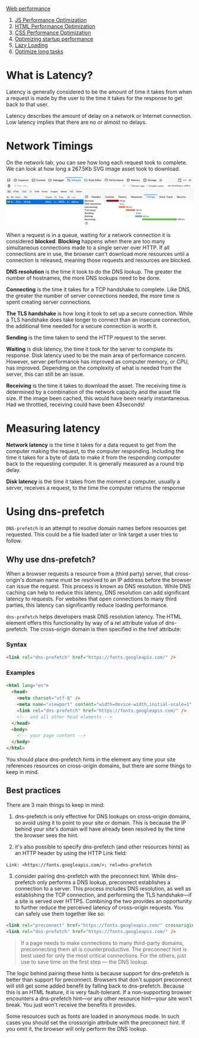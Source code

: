 [Web performance](https://developer.mozilla.org/en-US/docs/Learn/Performance)
1. [JS Performance Optimization](https://developer.mozilla.org/en-US/docs/Learn/Performance/JavaScript)
2. [HTML Performance Optimization](https://developer.mozilla.org/en-US/docs/Learn/Performance/HTML)
3. [CSS Performance Optimization](https://developer.mozilla.org/en-US/docs/Learn/Performance/CSS)
4. [Optimizing startup performance](https://developer.mozilla.org/en-US/docs/Web/Performance/Optimizing_startup_performance)
5. [Lazy Loading](https://developer.mozilla.org/en-US/docs/Web/Performance/Lazy_loading)
6. [Optimize long tasks](https://web.dev/optimize-long-tasks/)

# What is Latency?

Latency is generally considered to be the amount of time it takes from when a request is made by the user to the time it takes for the response to get back to that user.

Latency describes the amount of delay on a network or Internet connection. Low latency implies that there are no or almost no delays. 

# Network Timings

On the network tab, you can see how long each request took to complete. We can look at how long a 267.5Kb SVG image asset took to download.

![The time it took for a large SVG asset to load](../Images//latencymlw.png)

When a request is in a queue, waiting for a network connection it is considered **blocked**. **Blocking** happens when there are too many simultaneous connections made to a single server over HTTP. If all connections are in use, the browser can't download more resources until a connection is released, meaning those requests and resources are blocked.

**DNS resolution** is the time it took to do the DNS lookup. The greater the number of hostnames, the more DNS lookups need to be done.

**Connecting** is the time it takes for a TCP handshake to complete. Like DNS, the greater the number of server connections needed, the more time is spent creating server connections.

**The TLS handshake** is how long it took to set up a secure connection. While a TLS handshake does take longer to connect than an insecure connection, the additional time needed for a secure connection is worth it.

**Sending** is the time taken to send the HTTP request to the server.

**Waiting** is disk latency, the time it took for the server to complete its response. Disk latency used to be the main area of performance concern. However, server performance has improved as computer memory, or CPU, has improved. Depending on the complexity of what is needed from the server, this can still be an issue.

**Receiving** is the time it takes to download the asset. The receiving time is determined by a combination of the network capacity and the asset file size. If the image been cached, this would have been nearly instantaneous. Had we throttled, receiving could have been 43seconds!

# Measuring latency

**Network latency** is the time it takes for a data request to get from the computer making the request, to the computer responding. Including the time it takes for a byte of data to make it from the responding computer back to the requesting computer. It is generally measured as a round trip delay.

**Disk latency** is the time it takes from the moment a computer, usually a server, receives a request, to the time the computer returns the response

# Using dns-prefetch

``DNS-prefetch`` is an attempt to resolve domain names before resources get requested. This could be a file loaded later or link target a user tries to follow.

## Why use dns-prefetch?

When a browser requests a resource from a (third party) server, that cross-origin's domain name must be resolved to an IP address before the browser can issue the request. This process is known as DNS resolution. While DNS caching can help to reduce this latency, DNS resolution can add significant latency to requests. For websites that open connections to many third parties, this latency can significantly reduce loading performance.

``dns-prefetch`` helps developers mask DNS resolution latency. The HTML <link> element offers this functionality by way of a rel attribute value of dns-prefetch. The cross-origin domain is then specified in the href attribute:

### Syntax
```HTML
<link rel="dns-prefetch" href="https://fonts.googleapis.com/" />
```
### Examples

```HTML
<html lang="en">
  <head>
    <meta charset="utf-8" />
    <meta name="viewport" content="width=device-width,initial-scale=1" />
    <link rel="dns-prefetch" href="https://fonts.googleapis.com/" />
    <!-- and all other head elements -->
  </head>
  <body>
    <!-- your page content -->
  </body>
</html>
```

You should place dns-prefetch hints in the <head> element any time your site references resources on cross-origin domains, but there are some things to keep in mind.

## Best practices

There are 3 main things to keep in mind:

1. dns-prefetch is only effective for DNS lookups on cross-origin domains, so avoid using it to point to your site or domain. This is because the IP behind your site's domain will have already been resolved by the time the browser sees the hint.

2. it's also possible to specify dns-prefetch (and other resources hints) as an HTTP header by using the HTTP Link field:

``Link: <https://fonts.googleapis.com/>; rel=dns-prefetch``

3. consider pairing dns-prefetch with the preconnect hint. While dns-prefetch only performs a DNS lookup, preconnect establishes a connection to a server. This process includes DNS resolution, as well as establishing the TCP connection, and performing the TLS handshake—if a site is served over HTTPS. Combining the two provides an opportunity to further reduce the perceived latency of cross-origin requests. You can safely use them together like so:

```HTML
<link rel="preconnect" href="https://fonts.googleapis.com/" crossorigin />
<link rel="dns-prefetch" href="https://fonts.googleapis.com/" />
```
> If a page needs to make connections to many third-party domains, preconnecting them all is counterproductive. The preconnect hint is best used for only the most critical connections. For the others, just use <link rel="dns-prefetch"> to save time on the first step — the DNS lookup.

The logic behind pairing these hints is because support for dns-prefetch is better than support for preconnect. Browsers that don't support preconnect will still get some added benefit by falling back to dns-prefetch. Because this is an HTML feature, it is very fault-tolerant. If a non-supporting browser encounters a dns-prefetch hint—or any other resource hint—your site won't break. You just won't receive the benefits it provides.

Some resources such as fonts are loaded in anonymous mode. In such cases you should set the crossorigin attribute with the preconnect hint. If you omit it, the browser will only perform the DNS lookup.